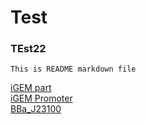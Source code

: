 # Test

### TEst22

`This is README markdown file`

[iGEM part](https://lelp27.github.io/igemE/igem_part)
<br>
[iGEM Promoter](https://lelp27.github.io/igemE/igem_BBa_J23100)
<br>
[BBa_J23100](https://lelp27.github.io/igemE/iGEM_BBa_J23100)
